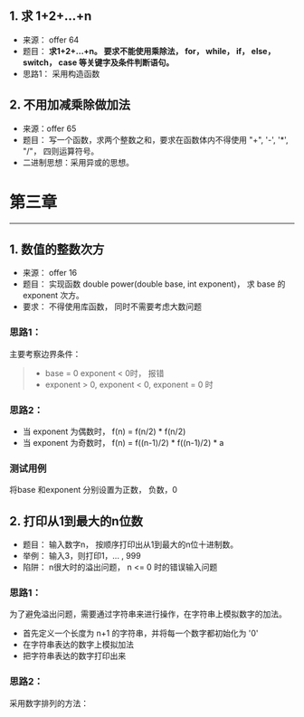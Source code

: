 ## 1. 求 1+2+...+n

- 来源： offer 64
- 题目： **求1+2+...+n。 要求不能使用乘除法， for， while， if， else， switch， case 等关键字及条件判断语句。**
- 思路1： 采用构造函数

## 2. 不用加减乘除做加法

- 来源：offer 65
- 题目： 写一个函数，求两个整数之和，要求在函数体内不得使用 "+", '-', '*', "/"， 四则运算符号。
- 二进制思想：采用异或的思想。


# 第三章
---
## 1. 数值的整数次方

- 来源： offer 16
- 题目： 实现函数 double power(double base, int exponent)， 求 base 的 exponent 次方。
- 要求： 不得使用库函数， 同时不需要考虑大数问题

### 思路1：

主要考察边界条件：
> - base = 0 exponent < 0时， 报错
> - exponent > 0, exponent < 0, exponent = 0 时 

### 思路2：

- 当 exponent 为偶数时， f(n) = f(n/2) * f(n/2)
- 当 exponent 为奇数时， f(n) = f((n-1)/2) *  f((n-1)/2) * a 

### 测试用例

将base 和exponent 分别设置为正数， 负数，0


## 2. 打印从1到最大的n位数

- 题目： 输入数字n， 按顺序打印出从1到最大的n位十进制数。
- 举例： 输入3，则打印1，... , 999
- 陷阱： n很大时的溢出问题， n <= 0 时的错误输入问题

### 思路1：
为了避免溢出问题，需要通过字符串来进行操作，在字符串上模拟数字的加法。

- 首先定义一个长度为 n+1 的字符串，并将每一个数字都初始化为 '0'
- 在字符串表达的数字上模拟加法
- 把字符串表达的数字打印出来

### 思路2： 

采用数字排列的方法：
